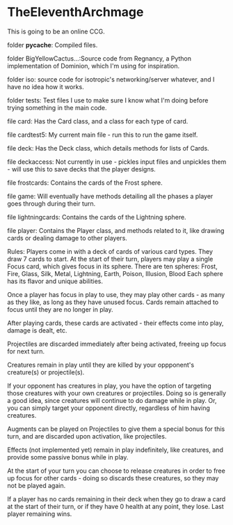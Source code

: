 TheEleventhArchmage
===========
This is going to be an online CCG.

folder __pycache__: Compiled files.

folder BigYellowCactus...:Source code from Regnancy, a Python implementation of Dominion, which I'm using for inspiration.

folder iso: source code for isotropic's networking/server whatever, and I have no idea how it works.

folder tests: Test files I use to make sure I know what I'm doing before trying something in the main code.

file card: Has the Card class, and a class for each type of card.

file cardtest5: My current main file - run this to run the game itself.

file deck: Has the Deck class, which details methods for lists of Cards.

file deckaccess: Not currently in use - pickles input files and unpickles them - will use this to save decks that the player designs.

file frostcards: Contains the cards of the Frost sphere.

file game: Will eventually have methods detailing all the phases a player goes through during their turn.

file lightningcards: Contains the cards of the Lightning sphere.

file player: Contains the Player class, and methods related to it, like drawing cards or dealing damage to other players.



Rules:
Players come in with a deck of cards of various card types.  They draw 7 cards to start.
At the start of their turn, players may play a single Focus card, which gives focus in its sphere.
There are ten spheres: Frost, Fire, Glass, Silk, Metal, Lightning, Earth, Poison, Illusion, Blood
Each sphere has its flavor and unique abilities.

Once a player has focus in play to use, they may play other cards - as many as they like, as long as they have unused
focus.  Cards remain attached to focus until they are no longer in play.  

After playing cards, these cards are activated - their effects come into play, damage is dealt, etc.

Projectiles are discarded immediately after being activated, freeing up focus for next turn.

Creatures remain in play until they are killed by your oppponent's creature(s) or projectile(s).  

If your opponent has creatures in play, you have the option of targeting those creatures with your own creatures or
projectiles.  Doing so is generally a good idea, since creatures will continue to do damage while in play.  Or, you can
simply target your opponent directly, regardless of him having creatures.

Augments can be played on Projectiles to give them a special bonus for this turn, and are discarded upon activation, like
projectiles.

Effects (not implemented yet) remain in play indefinitely, like creatures, and provide some passive bonus while in play.

At the start of your turn you can choose to release creatures in order to free up focus for other cards - doing so 
discards these creatures, so they may not be played again.

If a player has no cards remaining in their deck when they go to draw a card at the start of their turn, or if they have
0 health at any point, they lose.  Last player remaining wins.

